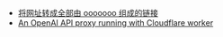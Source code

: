 - [将网址转成全部由 ooooooo 组成的链接](https://github.com/lucaceriani/ooo)
- [An OpenAI API proxy running with Cloudflare worker](https://github.com/janlay/openai-cloudflare)